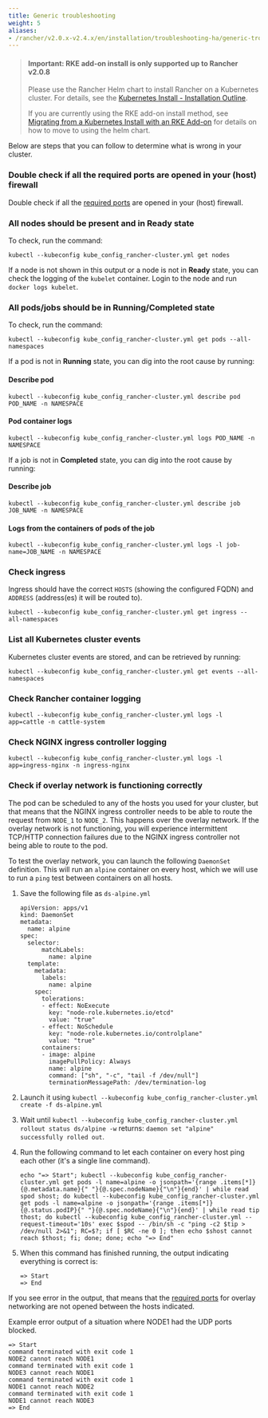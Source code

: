 ```yaml
---
title: Generic troubleshooting
weight: 5
aliases:
- /rancher/v2.0.x-v2.4.x/en/installation/troubleshooting-ha/generic-troubleshooting/
---
```


> #### **Important: RKE add-on install is only supported up to Rancher v2.0.8**
>
>Please use the Rancher Helm chart to install Rancher on a Kubernetes cluster. For details, see the [Kubernetes Install - Installation Outline]({{<baseurl>}}/rancher/v2.0.x-v2.4.x/en/installation/options/helm2/#installation-outline).
>
>If you are currently using the RKE add-on install method, see [Migrating from a Kubernetes Install with an RKE Add-on]({{<baseurl>}}/rancher/v2.0.x-v2.4.x/en/upgrades/upgrades/migrating-from-rke-add-on/) for details on how to move to using the helm chart.

Below are steps that you can follow to determine what is wrong in your cluster.

### Double check if all the required ports are opened in your (host) firewall

Double check if all the [required ports]({{<baseurl>}}/rancher/v2.0.x-v2.4.x/en/cluster-provisioning/node-requirements/#networking-requirements/) are opened in your (host) firewall.

### All nodes should be present and in **Ready** state

To check, run the command:

```
kubectl --kubeconfig kube_config_rancher-cluster.yml get nodes
```

If a node is not shown in this output or a node is not in **Ready** state, you can check the logging of the `kubelet` container. Login to the node and run `docker logs kubelet`.

### All pods/jobs should be in **Running**/**Completed** state

To check, run the command:

```
kubectl --kubeconfig kube_config_rancher-cluster.yml get pods --all-namespaces
```

If a pod is not in **Running** state, you can dig into the root cause by running:

#### Describe pod

```
kubectl --kubeconfig kube_config_rancher-cluster.yml describe pod POD_NAME -n NAMESPACE
```

#### Pod container logs</h3>

```
kubectl --kubeconfig kube_config_rancher-cluster.yml logs POD_NAME -n NAMESPACE
```

If a job is not in **Completed** state, you can dig into the root cause by running:

#### Describe job

```
kubectl --kubeconfig kube_config_rancher-cluster.yml describe job JOB_NAME -n NAMESPACE
```

#### Logs from the containers of pods of the job

```
kubectl --kubeconfig kube_config_rancher-cluster.yml logs -l job-name=JOB_NAME -n NAMESPACE
```

### Check ingress

Ingress should have the correct `HOSTS` (showing the configured FQDN) and `ADDRESS` (address(es) it will be routed to).

```
kubectl --kubeconfig kube_config_rancher-cluster.yml get ingress --all-namespaces
```

### List all Kubernetes cluster events

Kubernetes cluster events are stored, and can be retrieved by running:

```
kubectl --kubeconfig kube_config_rancher-cluster.yml get events --all-namespaces
```

### Check Rancher container logging

```
kubectl --kubeconfig kube_config_rancher-cluster.yml logs -l app=cattle -n cattle-system
```

### Check NGINX ingress controller logging

```
kubectl --kubeconfig kube_config_rancher-cluster.yml logs -l app=ingress-nginx -n ingress-nginx
```

### Check if overlay network is functioning correctly

The pod can be scheduled to any of the hosts you used for your cluster, but that means that the NGINX ingress controller needs to be able to route the request from `NODE_1` to `NODE_2`. This happens over the overlay network. If the overlay network is not functioning, you will experience intermittent TCP/HTTP connection failures due to the NGINX ingress controller not being able to route to the pod.

To test the overlay network, you can launch the following `DaemonSet` definition. This will run an `alpine` container on every host, which we will use to run a `ping` test between containers on all hosts.

1. Save the following file as `ds-alpine.yml`

    ```
    apiVersion: apps/v1
    kind: DaemonSet
    metadata:
      name: alpine
    spec:
      selector:
          matchLabels:
            name: alpine
      template:
        metadata:
          labels:
            name: alpine
        spec:
          tolerations:
          - effect: NoExecute
            key: "node-role.kubernetes.io/etcd"
            value: "true"
          - effect: NoSchedule
            key: "node-role.kubernetes.io/controlplane"
            value: "true"
          containers:
          - image: alpine
            imagePullPolicy: Always
            name: alpine
            command: ["sh", "-c", "tail -f /dev/null"]
            terminationMessagePath: /dev/termination-log
    ```

2. Launch it using `kubectl --kubeconfig kube_config_rancher-cluster.yml create -f ds-alpine.yml`
3. Wait until `kubectl --kubeconfig kube_config_rancher-cluster.yml rollout status ds/alpine -w` returns: `daemon set "alpine" successfully rolled out`.
4. Run the following command to let each container on every host ping each other (it's a single line command).

    ```
    echo "=> Start"; kubectl --kubeconfig kube_config_rancher-cluster.yml get pods -l name=alpine -o jsonpath='{range .items[*]}{@.metadata.name}{" "}{@.spec.nodeName}{"\n"}{end}' | while read spod shost; do kubectl --kubeconfig kube_config_rancher-cluster.yml get pods -l name=alpine -o jsonpath='{range .items[*]}{@.status.podIP}{" "}{@.spec.nodeName}{"\n"}{end}' | while read tip thost; do kubectl --kubeconfig kube_config_rancher-cluster.yml --request-timeout='10s' exec $spod -- /bin/sh -c "ping -c2 $tip > /dev/null 2>&1"; RC=$?; if [ $RC -ne 0 ]; then echo $shost cannot reach $thost; fi; done; done; echo "=> End"
    ```

5. When this command has finished running, the output indicating everything is correct is:

    ```
    => Start
    => End
    ```

If you see error in the output, that means that the [required ports]({{<baseurl>}}/rancher/v2.0.x-v2.4.x/en/cluster-provisioning/node-requirements/#networking-requirements/) for overlay networking are not opened between the hosts indicated.

Example error output of a situation where NODE1 had the UDP ports blocked.

```
=> Start
command terminated with exit code 1
NODE2 cannot reach NODE1
command terminated with exit code 1
NODE3 cannot reach NODE1
command terminated with exit code 1
NODE1 cannot reach NODE2
command terminated with exit code 1
NODE1 cannot reach NODE3
=> End
```

